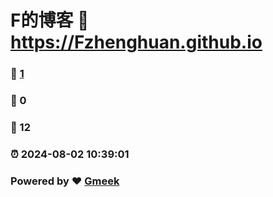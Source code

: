# F的博客 :link: https://Fzhenghuan.github.io 
### :page_facing_up: [1](https://Fzhenghuan.github.io/tag.html) 
### :speech_balloon: 0 
### :hibiscus: 12 
### :alarm_clock: 2024-08-02 10:39:01 
### Powered by :heart: [Gmeek](https://github.com/Meekdai/Gmeek)
